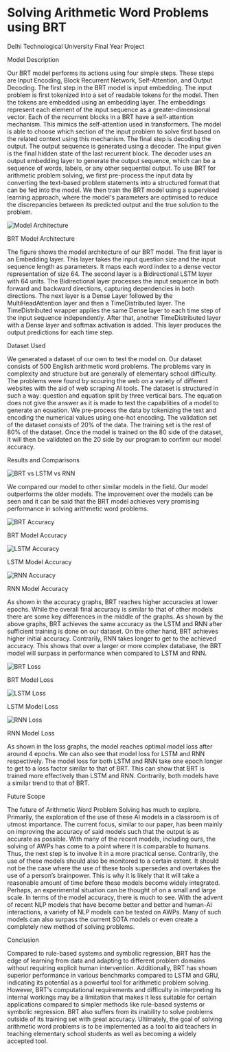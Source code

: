 # Solving Arithmetic Word Problems using BRT

Delhi Technological University Final Year Project

Model Description

Our BRT model performs its actions using four simple steps. These steps are Input Encoding, Block Recurrent Network, Self-Attention, and Output Decoding.
The first step in the BRT model is input embedding. The input problem is first tokenized into a set of readable tokens for the model. Then the tokens are embedded using an embedding layer. The embeddings represent each element of the input sequence as a greater-dimensional vector.
Each of the recurrent blocks in a BRT have a self-attention mechanism. This mimics the self-attention used in transformers. The model is able to choose which section of the input problem to solve first based on the related context using this mechanism.
The final step is decoding the output. The output sequence is generated using a decoder. The input given is the final hidden state of the last recurrent block. The decoder uses an output embedding layer to generate the output sequence, which can be a sequence of words, labels, or any other sequential output. 
To use BRT for arithmetic problem solving, we first pre-process the input data by converting the text-based problem statements into a structured format that can be fed into the model. We then train the BRT model using a supervised learning approach, where the model's parameters are optimised to reduce the discrepancies between its predicted output and the true solution to the problem.

![Model Architecture](Images/image.png)

BRT Model Architecture

The figure shows the model architecture of our BRT model. The first layer is an Embedding layer. This layer takes the input question size and the input sequence length as parameters. It maps each word index to a dense vector representation of size 64. The second layer is a Bidirectional LSTM layer with 64 units. The Bidirectional layer processes the input sequence in both forward and backward directions, capturing dependencies in both directions. The next layer is a Dense Layer followed by the MultiHeadAttention layer and then a TimeDistributed layer. The TimeDistributed wrapper applies the same Dense layer to each time step of the input sequence independently. After that, another TimeDistributed layer with a Dense layer and softmax activation is added. This layer produces the output predictions for each time step.

Dataset Used

We generated a dataset of our own to test the model on. Our dataset consists of 500 English arithmetic word problems. The problems vary in complexity and structure but are generally of elementary school difficulty. The problems were found by scouring the web on a variety of different websites with the aid of web scraping AI tools.
The dataset is structured in such a way: question and equation split by three vertical bars. The equation does not give the answer as it is made to test the capabilities of a model to generate an equation.
We pre-process the data by tokenizing the text and encoding the numerical values using one-hot encoding. The validation set of the dataset consists of 20% of the data. The training set is the rest of 80% of the dataset. Once the model is trained on the 80 side of the dataset, it will then be validated on the 20 side by our program to confirm our model accuracy.

Results and Comparisons

![BRT vs LSTM vs RNN](Images/image-1.png)

We compared our model to other similar models in the field. Our model outperforms the older models. The improvement over the models can be seen and it can be said that the BRT model achieves very promising performance in solving arithmetic word problems.

![BRT Accuracy](Images/image-2.png)

BRT Model Accuracy

![LSTM Accuracy](Images/image-3.png)

LSTM Model Accuracy

![RNN Accuracy](Images/image-4.png)

RNN Model Accuracy

As shown in the accuracy graphs, BRT reaches higher accuracies at lower epochs. While the overall final accuracy is similar to that of other models there are some key differences in the middle of the graphs. As shown by the above graphs, BRT achieves the same accuracy as the LSTM and RNN after sufficient training is done on our dataset. On the other hand, BRT achieves higher initial accuracy. Contrarily, RNN takes longer to get to the achieved accuracy. This shows that over a larger or more complex database, the BRT model will surpass in performance when compared to LSTM and RNN.


![BRT Loss](Images/image-5.png)

BRT Model Loss

![LSTM Loss](Images/image-6.png)

LSTM Model Loss

![RNN Loss](Images/image-7.png)

RNN Model Loss

As shown in the loss graphs, the model reaches optimal model loss after around 4 epochs. We can also see that model loss for LSTM and RNN respectively. The model loss for both LSTM and RNN take one epoch longer to get to a loss factor similar to that of BRT. This can show that BRT is trained more effectively than LSTM and RNN. Contrarily, both models have a similar trend to that of BRT.

Future Scope

The future of Arithmetic Word Problem Solving has much to explore. Primarily, the exploration of the use of these AI models in a classroom is of utmost importance. The current focus, similar to our paper, has been mainly on improving the accuracy of said models such that the output is as accurate as possible. With many of the recent models, including ours, the solving of AWPs has come to a point where it is comparable to humans. Thus, the next step is to involve it in a more practical sense.
Contrarily, the use of these models should also be monitored to a certain extent. It should not be the case where the use of these tools supersedes and overtakes the use of a person’s brainpower. This is why it is likely that it will take a reasonable amount of time before these models become widely integrated. Perhaps, an experimental situation can be thought of on a small and large scale.
In terms of the model accuracy, there is much to see. With the advent of recent NLP models that have become better and better and human-AI interactions, a variety of NLP models can be tested on AWPs. Many of such models can also surpass the current SOTA models or even create a completely new method of solving problems.

Conclusion

Compared to rule-based systems and symbolic regression, BRT has the edge of learning from data and adapting to different problem domains without requiring explicit human intervention. Additionally, BRT has shown superior performance in various benchmarks compared to LSTM and GRU, indicating its potential as a powerful tool for arithmetic problem solving. However, BRT's computational requirements and difficulty in interpreting its internal workings may be a limitation that makes it less suitable for certain applications compared to simpler methods like rule-based systems or symbolic regression. BRT also suffers from its inability to solve problems outside of its training set with great accuracy. Ultimately, the goal of solving arithmetic word problems is to be implemented as a tool to aid teachers in teaching elementary school students as well as becoming a widely accepted tool.
